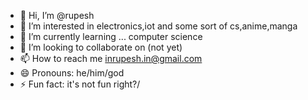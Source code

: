- 👋 Hi, I’m @rupesh
- 👀 I’m interested in electronics,iot and some sort of cs,anime,manga
- 🌱 I’m currently learning ... computer science
- 💞️ I’m looking to collaborate on (not yet)
- 📫 How to reach me   inrupesh.in@gmail.com
- 😄 Pronouns: he/him/god
- ⚡ Fun fact:  it's not fun right?/
